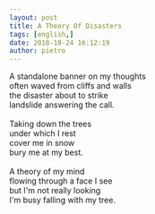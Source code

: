 ```yaml
---
layout: post
title: A Theory Of Disasters
tags: [english,]
date: 2018-10-24 16:12:19
author: pietro
---
```

A standalone banner on my thoughts<br/>often waved from cliffs and walls<br/>the disaster about to strike<br/>landslide answering the call.<br/><br/>Taking down the trees<br/>under which I rest<br/>cover me in snow<br/>bury me at my best.<br/><br/>A theory of my mind<br/>flowing through a face I see<br/>but I'm not really looking<br/>I'm busy falling with my tree.
